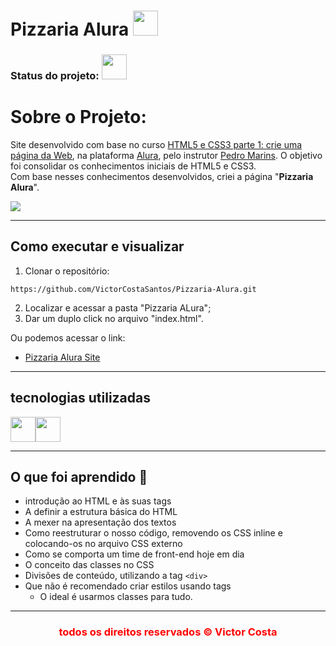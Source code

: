 
# Pizzaria Alura <img style="width: 40px" src="https://cdn-icons-png.flaticon.com/512/790/790226.png" alt="">
    
### Status do projeto: <img style="width: 40px" src="http://www.geocities.ws/pepeletras/gif_construcao.gif" alt="">

# Sobre o Projeto:

Site desenvolvido com base no curso [HTML5 e CSS3 parte 1: crie uma página da Web](https://cursos.alura.com.br/course/html5-css3-primeiros-passos), na plataforma [Alura](https://www.alura.com.br/), pelo instrutor [Pedro Marins](https://www.linkedin.com/in/pedromarins/). O objetivo foi consolidar os conhecimentos iniciais de HTML5 e CSS3. <br>
    Com base nesses conhecimentos desenvolvidos, criei a página "**Pizzaria Alura**". 

<img style="max-with: 1000px" src="https://media3.giphy.com/media/MvurwlDtfwS7qsrqzX/giphy.gif?cid=790b761142b7e4d24116fae062e82e36ef7cf806858d1d5b&rid=giphy.gif&ct=g"/>

    

<hr>

## Como executar e visualizar

1. Clonar o repositório:
```
https://github.com/VictorCostaSantos/Pizzaria-Alura.git

```

2. Localizar e acessar a pasta "Pizzaria ALura";
3. Dar um duplo click no arquivo "index.html".

Ou podemos acessar o link:
* [Pizzaria Alura Site](https://victorcostasantos.github.io/Pizzaria-Alura/)

<hr>

## tecnologias utilizadas
<div style = "display: flex">
<img style="width: 40px" src="https://cdn-icons-png.flaticon.com/512/5968/5968267.png" alt="">

<img style="width: 40px" src="https://cdn-icons-png.flaticon.com/512/5968/5968242.png" alt="">
 </div>

<hr>

## O que foi aprendido :brain:

* introdução ao HTML e às suas tags
* A definir a estrutura básica do HTML
* A mexer na apresentação dos textos
* Como reestruturar o nosso código, removendo os CSS inline e colocando-os no arquivo CSS externo
* Como se comporta um time de front-end hoje em dia
* O conceito das classes no CSS
* Divisões de conteúdo, utilizando a tag `<div>`
* Que não é recomendado criar estilos usando tags
  * O ideal é usarmos classes para tudo.

<hr>


<div style="text-align: center; color:red"><h3>todos os direitos reservados © Victor Costa</h3></div>

